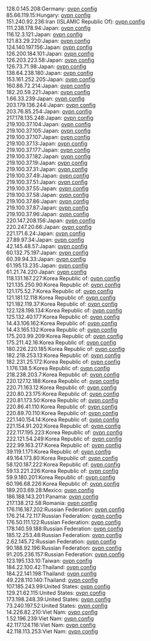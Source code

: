 128.0.145.208:Germany: [ovpn config](vpn/128_0_145_208.ovpn)  
85.66.119.15:Hungary: [ovpn config](vpn/85_66_119_15.ovpn)  
151.240.92.236:Iran (ISLAMIC Republic Of): [ovpn config](vpn/151_240_92_236.ovpn)  
111.238.178.94:Japan: [ovpn config](vpn/111_238_178_94.ovpn)  
116.12.3.121:Japan: [ovpn config](vpn/116_12_3_121.ovpn)  
121.83.29.220:Japan: [ovpn config](vpn/121_83_29_220.ovpn)  
124.140.197.156:Japan: [ovpn config](vpn/124_140_197_156.ovpn)  
126.200.184.101:Japan: [ovpn config](vpn/126_200_184_101.ovpn)  
126.203.223.58:Japan: [ovpn config](vpn/126_203_223_58.ovpn)  
126.73.71.98:Japan: [ovpn config](vpn/126_73_71_98.ovpn)  
138.64.238.180:Japan: [ovpn config](vpn/138_64_238_180.ovpn)  
153.161.252.205:Japan: [ovpn config](vpn/153_161_252_205.ovpn)  
160.86.72.214:Japan: [ovpn config](vpn/160_86_72_214.ovpn)  
182.20.59.221:Japan: [ovpn config](vpn/182_20_59_221.ovpn)  
1.66.33.239:Japan: [ovpn config](vpn/1_66_33_239.ovpn)  
203.179.136.244:Japan: [ovpn config](vpn/203_179_136_244.ovpn)  
203.76.85.254:Japan: [ovpn config](vpn/203_76_85_254.ovpn)  
217.178.135.248:Japan: [ovpn config](vpn/217_178_135_248.ovpn)  
219.100.37.104:Japan: [ovpn config](vpn/219_100_37_104.ovpn)  
219.100.37.105:Japan: [ovpn config](vpn/219_100_37_105.ovpn)  
219.100.37.107:Japan: [ovpn config](vpn/219_100_37_107.ovpn)  
219.100.37.13:Japan: [ovpn config](vpn/219_100_37_13.ovpn)  
219.100.37.177:Japan: [ovpn config](vpn/219_100_37_177.ovpn)  
219.100.37.182:Japan: [ovpn config](vpn/219_100_37_182.ovpn)  
219.100.37.19:Japan: [ovpn config](vpn/219_100_37_19.ovpn)  
219.100.37.31:Japan: [ovpn config](vpn/219_100_37_31.ovpn)  
219.100.37.49:Japan: [ovpn config](vpn/219_100_37_49.ovpn)  
219.100.37.51:Japan: [ovpn config](vpn/219_100_37_51.ovpn)  
219.100.37.55:Japan: [ovpn config](vpn/219_100_37_55.ovpn)  
219.100.37.58:Japan: [ovpn config](vpn/219_100_37_58.ovpn)  
219.100.37.86:Japan: [ovpn config](vpn/219_100_37_86.ovpn)  
219.100.37.87:Japan: [ovpn config](vpn/219_100_37_87.ovpn)  
219.100.37.96:Japan: [ovpn config](vpn/219_100_37_96.ovpn)  
220.147.208.156:Japan: [ovpn config](vpn/220_147_208_156.ovpn)  
220.247.20.66:Japan: [ovpn config](vpn/220_247_20_66.ovpn)  
221.171.6.24:Japan: [ovpn config](vpn/221_171_6_24.ovpn)  
27.89.97.34:Japan: [ovpn config](vpn/27_89_97_34.ovpn)  
42.145.48.57:Japan: [ovpn config](vpn/42_145_48_57.ovpn)  
60.132.75.197:Japan: [ovpn config](vpn/60_132_75_197.ovpn)  
60.39.94.33:Japan: [ovpn config](vpn/60_39_94_33.ovpn)  
61.195.13.235:Japan: [ovpn config](vpn/61_195_13_235.ovpn)  
61.21.74.220:Japan: [ovpn config](vpn/61_21_74_220.ovpn)  
118.131.167.227:Korea Republic of: [ovpn config](vpn/118_131_167_227.ovpn)  
121.135.250.90:Korea Republic of: [ovpn config](vpn/121_135_250_90.ovpn)  
121.175.52.7:Korea Republic of: [ovpn config](vpn/121_175_52_7.ovpn)  
121.181.12.118:Korea Republic of: [ovpn config](vpn/121_181_12_118.ovpn)  
121.182.119.37:Korea Republic of: [ovpn config](vpn/121_182_119_37.ovpn)  
122.128.198.134:Korea Republic of: [ovpn config](vpn/122_128_198_134.ovpn)  
125.132.40.177:Korea Republic of: [ovpn config](vpn/125_132_40_177.ovpn)  
14.43.106.162:Korea Republic of: [ovpn config](vpn/14_43_106_162.ovpn)  
14.43.165.132:Korea Republic of: [ovpn config](vpn/14_43_165_132.ovpn)  
175.203.99.209:Korea Republic of: [ovpn config](vpn/175_203_99_209.ovpn)  
175.211.42.16:Korea Republic of: [ovpn config](vpn/175_211_42_16.ovpn)  
180.226.220.185:Korea Republic of: [ovpn config](vpn/180_226_220_185.ovpn)  
182.218.253.13:Korea Republic of: [ovpn config](vpn/182_218_253_13.ovpn)  
182.231.25.172:Korea Republic of: [ovpn config](vpn/182_231_25_172.ovpn)  
1.176.138.5:Korea Republic of: [ovpn config](vpn/1_176_138_5.ovpn)  
218.238.203.7:Korea Republic of: [ovpn config](vpn/218_238_203_7.ovpn)  
220.127.12.188:Korea Republic of: [ovpn config](vpn/220_127_12_188.ovpn)  
220.71.163.12:Korea Republic of: [ovpn config](vpn/220_71_163_12.ovpn)  
220.80.23.175:Korea Republic of: [ovpn config](vpn/220_80_23_175.ovpn)  
220.81.173.50:Korea Republic of: [ovpn config](vpn/220_81_173_50.ovpn)  
220.86.41.110:Korea Republic of: [ovpn config](vpn/220_86_41_110.ovpn)  
220.89.70.110:Korea Republic of: [ovpn config](vpn/220_89_70_110.ovpn)  
221.140.154.14:Korea Republic of: [ovpn config](vpn/221_140_154_14.ovpn)  
221.154.91.202:Korea Republic of: [ovpn config](vpn/221_154_91_202.ovpn)  
222.117.195.223:Korea Republic of: [ovpn config](vpn/222_117_195_223.ovpn)  
222.121.54.249:Korea Republic of: [ovpn config](vpn/222_121_54_249.ovpn)  
222.99.163.217:Korea Republic of: [ovpn config](vpn/222_99_163_217.ovpn)  
39.119.1.171:Korea Republic of: [ovpn config](vpn/39_119_1_171.ovpn)  
49.164.173.80:Korea Republic of: [ovpn config](vpn/49_164_173_80.ovpn)  
58.120.187.222:Korea Republic of: [ovpn config](vpn/58_120_187_222.ovpn)  
59.13.221.226:Korea Republic of: [ovpn config](vpn/59_13_221_226.ovpn)  
59.9.180.201:Korea Republic of: [ovpn config](vpn/59_9_180_201.ovpn)  
60.196.68.226:Korea Republic of: [ovpn config](vpn/60_196_68_226.ovpn)  
189.203.69.28:Mexico: [ovpn config](vpn/189_203_69_28.ovpn)  
186.188.143.201:Panama: [ovpn config](vpn/186_188_143_201.ovpn)  
217.138.212.58:Romania: [ovpn config](vpn/217_138_212_58.ovpn)  
176.116.187.202:Russian Federation: [ovpn config](vpn/176_116_187_202.ovpn)  
176.214.72.117:Russian Federation: [ovpn config](vpn/176_214_72_117.ovpn)  
176.50.111.122:Russian Federation: [ovpn config](vpn/176_50_111_122.ovpn)  
178.140.59.188:Russian Federation: [ovpn config](vpn/178_140_59_188.ovpn)  
185.12.253.48:Russian Federation: [ovpn config](vpn/185_12_253_48.ovpn)  
2.62.145.72:Russian Federation: [ovpn config](vpn/2_62_145_72.ovpn)  
90.188.92.196:Russian Federation: [ovpn config](vpn/90_188_92_196.ovpn)  
91.205.236.157:Russian Federation: [ovpn config](vpn/91_205_236_157.ovpn)  
123.195.133.10:Taiwan: [ovpn config](vpn/123_195_133_10.ovpn)  
184.22.100.42:Thailand: [ovpn config](vpn/184_22_100_42.ovpn)  
184.22.141.198:Thailand: [ovpn config](vpn/184_22_141_198.ovpn)  
49.228.110.140:Thailand: [ovpn config](vpn/49_228_110_140.ovpn)  
107.185.243.99:United States: [ovpn config](vpn/107_185_243_99.ovpn)  
129.21.62.115:United States: [ovpn config](vpn/129_21_62_115.ovpn)  
173.198.248.39:United States: [ovpn config](vpn/173_198_248_39.ovpn)  
73.240.197.52:United States: [ovpn config](vpn/73_240_197_52.ovpn)  
14.226.82.210:Viet Nam: [ovpn config](vpn/14_226_82_210.ovpn)  
1.52.196.239:Viet Nam: [ovpn config](vpn/1_52_196_239.ovpn)  
42.117.124.116:Viet Nam: [ovpn config](vpn/42_117_124_116.ovpn)  
42.118.113.253:Viet Nam: [ovpn config](vpn/42_118_113_253.ovpn)  
